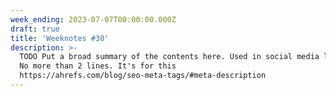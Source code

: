 ```yaml
---
week_ending: 2023-07-07T00:00:00.000Z
draft: true
title: 'Weeknotes #30'
description: >-
  TODO Put a broad summary of the contents here. Used in social media links etc.
  No more than 2 lines. It's for this
  https://ahrefs.com/blog/seo-meta-tags/#meta-description
---
```


